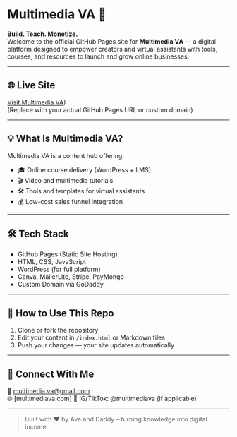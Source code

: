 # Multimedia VA 🎥  
**Build. Teach. Monetize.**  
Welcome to the official GitHub Pages site for **Multimedia VA** — a digital platform designed to empower creators and virtual assistants with tools, courses, and resources to launch and grow online businesses.

---

## 🌐 Live Site
[Visit Multimedia VA](https://multimediava.com))  
(Replace with your actual GitHub Pages URL or custom domain)

---

## 💡 What Is Multimedia VA?

Multimedia VA is a content hub offering:
- 🎓 Online course delivery (WordPress + LMS)
- 🎬 Video and multimedia tutorials
- 🛠️ Tools and templates for virtual assistants
- 💰 Low-cost sales funnel integration

---

## 🛠️ Tech Stack
- GitHub Pages (Static Site Hosting)
- HTML, CSS, JavaScript
- WordPress (for full platform)
- Canva, MailerLite, Stripe, PayMongo
- Custom Domain via GoDaddy

---

## 🚀 How to Use This Repo
1. Clone or fork the repository
2. Edit your content in `/index.html` or Markdown files
3. Push your changes — your site updates automatically

---

## 🔗 Connect With Me
📧 multimedia.va@gmail.com  
🌐 [multimediava.com] 
📸 IG/TikTok: @multimediava (if applicable)

---

> Built with ❤️ by Ava and Daddy – turning knowledge into digital income.
